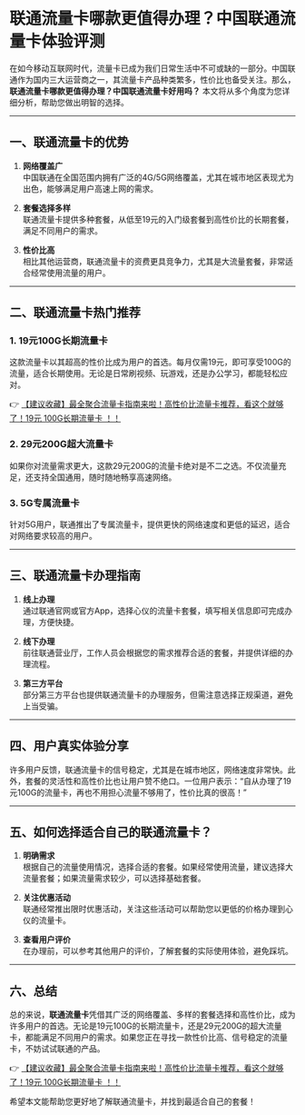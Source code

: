 # 联通流量卡哪款更值得办理？中国联通流量卡体验评测

在如今移动互联网时代，流量卡已成为我们日常生活中不可或缺的一部分。中国联通作为国内三大运营商之一，其流量卡产品种类繁多，性价比也备受关注。那么，**联通流量卡哪款更值得办理？中国联通流量卡好用吗？** 本文将从多个角度为您详细分析，帮助您做出明智的选择。

---

## 一、联通流量卡的优势

1. **网络覆盖广**  
   中国联通在全国范围内拥有广泛的4G/5G网络覆盖，尤其在城市地区表现尤为出色，能够满足用户高速上网的需求。

2. **套餐选择多样**  
   联通流量卡提供多种套餐，从低至19元的入门级套餐到高性价比的长期套餐，满足不同用户的需求。

3. **性价比高**  
   相比其他运营商，联通流量卡的资费更具竞争力，尤其是大流量套餐，非常适合经常使用流量的用户。

---

## 二、联通流量卡热门推荐

### 1. 19元100G长期流量卡  
这款流量卡以其超高的性价比成为用户的首选。每月仅需19元，即可享受100G的流量，适合长期使用。无论是日常刷视频、玩游戏，还是办公学习，都能轻松应对。

👉 [【建议收藏】最全聚合流量卡指南来啦！高性价比流量卡推荐，看这个就够了！19元 100G长期流量卡 ！！](https://bit.ly/Liuliangka)

### 2. 29元200G超大流量卡  
如果你对流量需求更大，这款29元200G的流量卡绝对是不二之选。不仅流量充足，还支持全国通用，随时随地畅享高速网络。

### 3. 5G专属流量卡  
针对5G用户，联通推出了专属流量卡，提供更快的网络速度和更低的延迟，适合对网络要求较高的用户。

---

## 三、联通流量卡办理指南

1. **线上办理**  
   通过联通官网或官方App，选择心仪的流量卡套餐，填写相关信息即可完成办理，方便快捷。

2. **线下办理**  
   前往联通营业厅，工作人员会根据您的需求推荐合适的套餐，并提供详细的办理流程。

3. **第三方平台**  
   部分第三方平台也提供联通流量卡的办理服务，但需注意选择正规渠道，避免上当受骗。

---

## 四、用户真实体验分享

许多用户反馈，联通流量卡的信号稳定，尤其是在城市地区，网络速度非常快。此外，套餐的灵活性和高性价比也让用户赞不绝口。一位用户表示：“自从办理了19元100G的流量卡，再也不用担心流量不够用了，性价比真的很高！”

---

## 五、如何选择适合自己的联通流量卡？

1. **明确需求**  
   根据自己的流量使用情况，选择合适的套餐。如果经常使用流量，建议选择大流量套餐；如果流量需求较少，可以选择基础套餐。

2. **关注优惠活动**  
   联通经常推出限时优惠活动，关注这些活动可以帮助您以更低的价格办理到心仪的流量卡。

3. **查看用户评价**  
   在办理前，可以参考其他用户的评价，了解套餐的实际使用体验，避免踩坑。

---

## 六、总结

总的来说，**联通流量卡**凭借其广泛的网络覆盖、多样的套餐选择和高性价比，成为许多用户的首选。无论是19元100G的长期流量卡，还是29元200G的超大流量卡，都能满足不同用户的需求。如果您正在寻找一款性价比高、信号稳定的流量卡，不妨试试联通的产品。

👉 [【建议收藏】最全聚合流量卡指南来啦！高性价比流量卡推荐，看这个就够了！19元 100G长期流量卡 ！！](https://bit.ly/Liuliangka)

希望本文能帮助您更好地了解联通流量卡，并找到最适合自己的套餐！